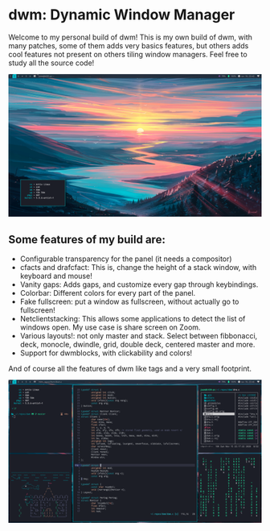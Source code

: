 # dwm: Dynamic Window Manager

Welcome to my personal build of dwm! This is my own build of dwm, with many patches, some of them adds very basics features, but others adds cool features not present on others tiling window managers. Feel free to study all the source code! 

![screenshot](screenshot.png)

## Some features of my build are:
- Configurable transparency for the panel (it needs a compositor)
- cfacts and drafcfact: This is, change the height of a stack window, with keyboard and mouse!
- Vanity gaps: Adds gaps, and customize every gap through keybindings.
- Colorbar: Different colors for every part of the panel.
- Fake fullscreen: put a window as fullscreen, without actually go to fullscreen!
- Netclientstacking: This allows some applications to detect the list of windows open. My use case is share screen on Zoom.
- Various layouts!: not only master and stack. Select between fibbonacci, deck, monocle, dwindle, grid, double deck, centered master and more.
- Support for dwmblocks, with clickability and colors!

And of course all the features of dwm like tags and a very small footprint.

![screenshot busy](screenshot2.png)
